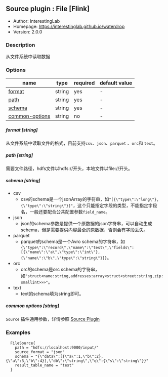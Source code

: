 ## Source plugin : File [Flink]

* Author: InterestingLab
* Homepage: https://interestinglab.github.io/waterdrop
* Version: 2.0.0

### Description
从文件系统中读取数据

### Options
| name | type | required | default value |
| --- | --- | --- | --- |
| [format](#format-string) | string | yes | - |
| [path](#path-string) | string | yes | - |
| [schema](#schema-string)| string | yes | - |
| [common-options](#common-options-string)| string | no | - |

##### format [string]

从文件系统中读取文件的格式，目前支持`csv`、`json`、`parquet` 、`orc`和 `text`。

##### path [string]

需要文件路径，hdfs文件以hdfs://开头，本地文件以file://开头。

##### schema [string]

- csv
   - csv的schema是一个jsonArray的字符串，如`"[{\"type\":\"long\"},{\"type\":\"string\"}]"`，这个只能指定字段的类型，不能指定字段名，一般还要配合公共配置参数`field_name`。
- json
   - json的schema参数是提供一个原数据的json字符串，可以自动生成schema，但是需要提供内容最全的原数据，否则会有字段丢失。
- parquet
   - parquet的schema是一个Avro schema的字符串，如`{\"type\":\"record\",\"name\":\"test\",\"fields\":[{\"name\":\"a\",\"type\":\"int\"},{\"name\":\"b\",\"type\":\"string\"}]}`。
- orc
   - orc的schema是orc schema的字符串，如`"struct<name:string,addresses:array<struct<street:string,zip:smallint>>>"`。
- text 
   - text的schema填为string即可。
   

##### common options [string]

`Source` 插件通用参数，详情参照 [Source Plugin](README.md)

### Examples

```
  FileSource{
    path = "hdfs://localhost:9000/input/"
    source_format = "json"
    schema = "{\"data\":[{\"a\":1,\"b\":2},{\"a\":3,\"b\":4}],\"db\":\"string\",\"q\":{\"s\":\"string\"}}"
    result_table_name = "test"
  }
```